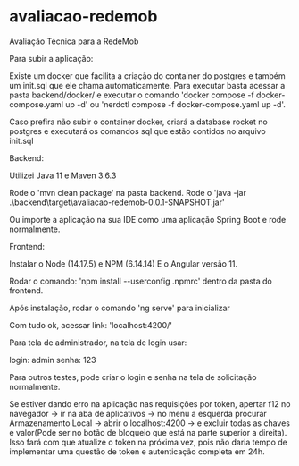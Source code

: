 # avaliacao-redemob
Avaliação Técnica para a RedeMob


Para subir a aplicação:

Existe um docker que facilita a criação do container do postgres e também um init.sql que ele chama automaticamente.
Para executar basta acessar a pasta backend/docker/ e executar o comando 'docker compose -f docker-compose.yaml up -d' ou 'nerdctl compose -f docker-compose.yaml up -d'.

Caso prefira não subir o container docker, criará a database rocket no postgres e executará os comandos sql que estão contidos no arquivo init.sql


Backend:

Utilizei Java 11 e Maven 3.6.3

Rode o 'mvn clean package' na pasta backend.
Rode o 'java -jar .\backend\target\avaliacao-redemob-0.0.1-SNAPSHOT.jar' 

Ou importe a aplicação na sua IDE como uma aplicação Spring Boot e rode normalmente.

Frontend:

Instalar o Node (14.17.5) e NPM (6.14.14) E o Angular versão 11.

Rodar o comando: 'npm install --userconfig .npmrc' dentro da pasta do frontend.

Após instalação, rodar o comando 'ng serve' para inicializar

Com tudo ok, acessar link: 'localhost:4200/'


Para tela de administrador, na tela de login usar:

login: admin
senha: 123

Para outros testes, pode criar o login e senha na tela de solicitação normalmente.


Se estiver dando erro na aplicação nas requisições por token, apertar f12 no navegador -> ir na aba de aplicativos -> no menu a esquerda procurar Armazenamento Local -> abrir o localhost:4200 -> e excluir todas as chaves e valor(Pode ser no botão de bloqueio que está na parte superior a direita).
Isso fará com que atualize o token na próxima vez, pois não daria tempo de implementar uma questão de token e autenticação completa em 24h.
